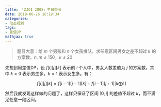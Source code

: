 ```yaml
---
title: 「ZJOI 2008」生日聚会
date: 2018-06-26 16:19:34
categories:
- 动态规划
tags:
- 差值DP
mathjax: true
---
```


> 题目大意：给 $m$ 个男孩和 $n$ 个女孩排队，求任意区间男女之差不超过 $k$ 的方案数。$n,m≤150，k≤20$

先想到用差值DP，设 $f[i][j][k]$ 表示前 $i$ 个人中，男女人数差值为 $j$ 的方案数，其中 $k=0$ 表示男生多，$k=1$ 表示女生多。有：

$$f[i][j][k] = f[i-1][j-1][k] + f[i-1][j+1][k \bigoplus 1]$$

然后我就发现这样做的问题了，这样只保证了区间 $[0,i]$ 的差值不超过 $k$，而不满足任意一段区间。
